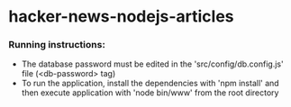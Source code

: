 # hacker-news-nodejs-articles

### Running instructions:
- The database password must be edited in the 'src/config/db.config.js' file (\<db-password\> tag)
- To run the application, install the dependencies with 'npm install' and then execute application with 'node bin/www' from the root directory

